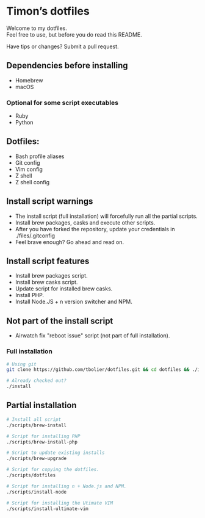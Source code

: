 # Timon’s dotfiles

Welcome to my dotfiles.<br />
Feel free to use, but before you do read this README.

Have tips or changes? Submit a pull request.

## Dependencies before installing
- Homebrew
- macOS

### Optional for some script executables
- Ruby
- Python

## Dotfiles:
- Bash profile aliases
- Git config
- Vim config
- Z shell
- Z shell config

## Install script warnings
- The install script (full installation) will forcefully run all the partial scripts.
- Install brew packages, casks and execute other scripts.
- After you have forked the repository, update your credentials in ./files/.gitconfig
- Feel brave enough? Go ahead and read on.

## Install script features
- Install brew packages script.
- Install brew casks script.
- Update script for installed brew casks.
- Install PHP.
- Install Node.JS + n version switcher and NPM.

## Not part of the install script
- Airwatch fix "reboot issue" script (not part of full installation).

### Full installation
```bash
# Using git
git clone https://github.com/tbolier/dotfiles.git && cd dotfiles && ./install

# Already checked out?
./install
```

## Partial installation

```bash
# Install all script
./scripts/brew-install

# Script for installing PHP
./scripts/brew-install-php

# Script to update existing installs
./scripts/brew-upgrade

# Script for copying the dotfiles.
./scripts/dotfiles

# Script for installing n + Node.js and NPM.
./scripts/install-node

# Script for installing the Utimate VIM
./scripts/install-ultimate-vim
```